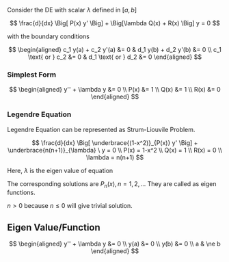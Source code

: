 Consider the DE with scalar $\lambda$ defined in $[a,b]$

$$
\frac{d}{dx}
\Big[
	P(x) y'
\Big]
+
\Big[\lambda Q(x) + R(x) \Big] y
= 0
$$

with the boundary conditions

$$
\begin{aligned}
c_1 y(a) + c_2 y'(a) &= 0 &
d_1 y(b) + d_2 y'(b) &= 0 \\
c_1 \text{ or } c_2 &= 0 &
d_1 \text{ or } d_2 &= 0
\end{aligned}
$$

### Simplest Form

$$
\begin{aligned}
y'' + \lambda y &= 0 \\
P(x) &= 1 \\
Q(x) &= 1 \\
R(x) &= 0
\end{aligned}
$$

### Legendre Equation

Legendre Equation can be represented as Strum-Liouvile Problem.

$$
\frac{d}{dx}
\Big[
	\underbrace{(1-x^2)}_{P(x)}
	y'
\Big] +
\underbrace{n(n+1)}_{\lambda} \ y
= 0 \\
P(x) = 1-x^2 \\
Q(x) = 1 \\
 R(x) = 0 \\
\lambda = n(n+1)
$$

Here, $\lambda$ is the eigen value of equation

The corresponding solutions are $P_n(x), n = 1, 2, \dots$ They are called as eigen functions.

$n > 0$ because $n \le 0$ will give trivial solution.

## Eigen Value/Function

$$
\begin{aligned}
y'' + \lambda y &= 0 \\
y(a) &= 0 \\
y(b) &= 0 \\
a & \ne b
\end{aligned}
$$

